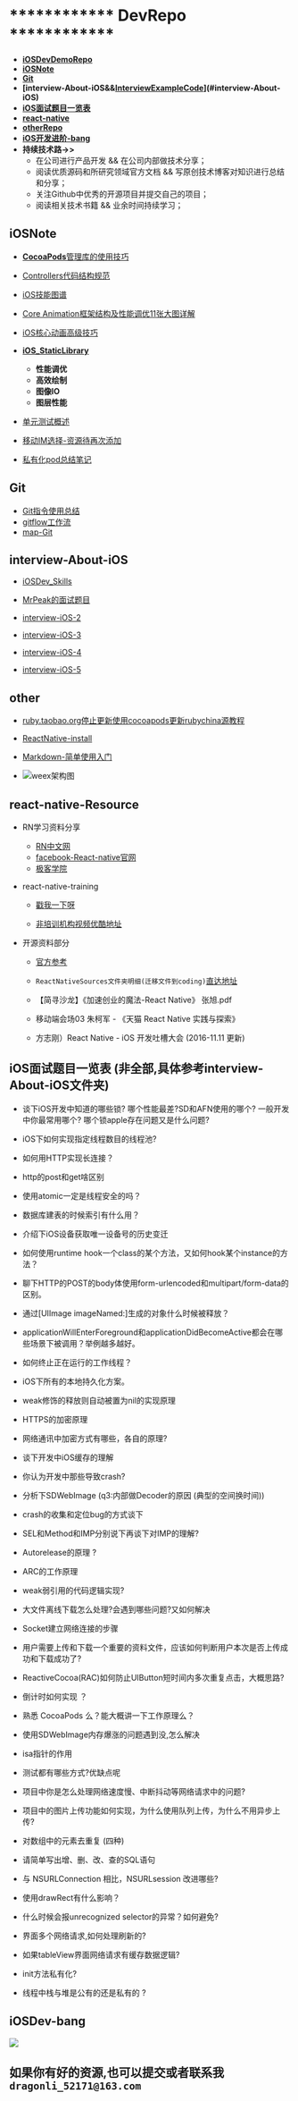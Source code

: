 
# ************ DevRepo ************

*   **[iOSDevDemoRepo](https://github.com/DevDragonLi/iOSDevDemo)**
*   **[iOSNote](#iOSNote)**
*   **[Git](#Git)**
*   **[interview-About-iOS&&[InterviewExampleCode](https://github.com/DevDragonLi/iOSDevDemo/tree/master/InterviewExampleCode)](#interview-About-iOS)**
*   **[iOS面试题目一览表](#iOS-interview_List)**
*   **[react-native](#react-native)**   
*   **[otherRepo](#other)**
*   **[iOS开发进阶-bang](#iOSDev-bang)**
*  **持续技术路->>**
	- 在公司进行产品开发 && 在公司内部做技术分享；
	- 阅读优质源码和所研究领域官方文档 && 写原创技术博客对知识进行总结和分享；
	- 关注Github中优秀的开源项目并提交自己的项目；
	- 阅读相关技术书籍 && 业余时间持续学习；
	
## <a name="iOSNote"></a> iOSNote

-  [**CocoaPods**管理库的使用技巧](./iOSNote/readme.md)
-  [Controllers代码结构规范](./iOSNote/readme.md)
- [iOS技能图谱](./iOSNote/map-MobileDev-iOSDev.md)
- [Core Animation框架结构及性能调优11张大图详解](./iOSNote/Core-AnimationPerformanceOptimization/readme.md)
- [iOS核心动画高级技巧](./iOSNote/iOS-coreAnimation.md)
- **[iOS_StaticLibrary](./iOSNote/iOS_StaticLibrary/readme.md)**
	- **性能调优**
	- **高效绘制**
	- **图像IO**
	- **图层性能**

- [单元测试概述](./iOSNote/UnitTesting.md)
- [移动IM选择-资源待再次添加](./iOSNote/移动IM选择.pdf)
- [私有化pod总结笔记](./Pods/Pod&&spec.md)

			
## <a name="Git"></a> Git
- [Git指令使用总结](./Git/Git_user.md)
- [gitflow工作流](./Git/gitflow.md) 		
- [map-Git](./Git/map-Git.md)
									
## <a name="interview-About-iOS"></a> interview-About-iOS

- [iOSDev_Skills](./interview-Set(iOS)/iOSBaseSkills-2017-05.md)

- [MrPeak的面试题目](./interview-Set(iOS)/interview-iOS-1.md)

- [interview-iOS-2](./interview-Set(iOS)/interview-iOS-2.md)

- [interview-iOS-3](./interview-Set(iOS)/interview-iOS-3.md)

- [interview-iOS-4](./interview-Set(iOS)/interview-iOS-4.md)

- [interview-iOS-5](./interview-Set(iOS)/interview-iOS-5.md)
## <a name="other"></a> other

- [ruby.taobao.org停止更新使用cocoapods更新rubychina源教程](./other/cocoapods.md)

- [ReactNative-install](./other/ReactNative-install.md) 

-  [Markdown-简单使用入门](./other/Markdown-User.md)
- ![weex架构图](./other/weex.png)	
								
## <a name="react-native"></a> react-native-Resource

- RN学习资料分享
	
	- [RN中文网](http://reactnative.cn)
	- [facebook-React-native官网](https://facebook.github.io/react-native/)
	- [极客学院](http://wiki.jikexueyuan.com/project/react-native/)

- react-native-training 

	- [戳我一下呀](https://www.gitbook.com/book/unbug/react-native-training/details)

	- [非培训机构视频优酷地址](http://list.youku.com/albumlist/show?id=27615900&ascending=1&page=1)

- 开源资料部分

	- [官方参考](https://github.com/facebook/react-native/tree/master/Examples)

	- `ReactNativeSources文件夹明细(迁移文件到coding)`[直达地址](https://coding.net/u/LFL/p/GitHubRepo/git)
	- 【简寻沙龙】《加速创业的魔法-React Native》 张旭.pdf
	-  移动端会场03 朱柯军 - 《天猫 React Native 实践与探索》
	- 方志刚）React Native - iOS 开发吐槽大会  (2016-11.11 更新)

## <a name="iOS-interview_List"></a> iOS面试题目一览表 (非全部,具体参考interview-About-iOS文件夹)

- 谈下iOS开发中知道的哪些锁? 哪个性能最差?SD和AFN使用的哪个? 一般开发中你最常用哪个? 哪个锁apple存在问题又是什么问题?
- iOS下如何实现指定线程数目的线程池?
- 如何用HTTP实现长连接？
- http的post和get啥区别
- 使用atomic一定是线程安全的吗？
- 数据库建表的时候索引有什么用？
- 介绍下iOS设备获取唯一设备号的历史变迁
- 如何使用runtime hook一个class的某个方法，又如何hook某个instance的方法？
- 聊下HTTP的POST的body体使用form-urlencoded和multipart/form-data的区别。
- 通过[UIImage imageNamed:]生成的对象什么时候被释放？
- applicationWillEnterForeground和applicationDidBecomeActive都会在哪些场景下被调用？举例越多越好。
- 如何终止正在运行的工作线程？
- iOS下所有的本地持久化方案。


- weak修饰的释放则自动被置为nil的实现原理
- HTTPS的加密原理
- 网络通讯中加密方式有哪些，各自的原理?
- 谈下开发中iOS缓存的理解
- 你认为开发中那些导致crash?
- 分析下SDWebImage (q3:内部做Decoder的原因 (典型的空间换时间)) 
- crash的收集和定位bug的方式谈下	


- SEL和Method和IMP分别说下再谈下对IMP的理解?
- Autorelease的原理 ?
-  ARC的工作原理
-  weak弱引用的代码逻辑实现?
-  大文件离线下载怎么处理?会遇到哪些问题?又如何解决
-  Socket建立网络连接的步骤


-  用户需要上传和下载一个重要的资料文件，应该如何判断用户本次是否上传成功和下载成功了?
-  ReactiveCocoa(RAC)如何防止UIButton短时间内多次重复点击，大概思路? 
-  倒计时如何实现 ？
-  熟悉 CocoaPods 么？能大概讲一下工作原理么？
-  使用SDWebImage内存爆涨的问题遇到没,怎么解决
-  isa指针的作用
-   测试都有哪些方式?优缺点呢
-   项目中你是怎么处理网络速度慢、中断抖动等网络请求中的问题?
-   项目中的图片上传功能如何实现，为什么使用队列上传，为什么不用异步上传?

- 对数组中的元素去重复 (四种)
-  请简单写出增、删、改、查的SQL语句
- 与 NSURLConnection 相比，NSURLsession 改进哪些?
- 使用drawRect有什么影响？
- 什么时候会报unrecognized selector的异常？如何避免?
-  界面多个网络请求,如何处理刷新的?
-  如果tableView界面网络请求有缓存数据逻辑?
-  init方法私有化?
-  线程中栈与堆是公有的还是私有的 ?	



## <a name="iOSDev-bang"></a> iOSDev-bang 

![](./iOSNote/images/iOSDev-bang.png)


## 如果你有好的资源,也可以提交或者联系我`dragonli_52171@163.com`	

